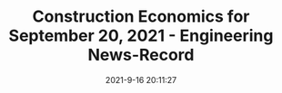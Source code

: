 ---
"title": "Construction Economics for September 20, 2021 - Engineering News-Record"
"date": "2021-9-16 20:11:27"
"feed_name": "GOOGLENEWSCONSTRUCTION"
"feed_website": "https://news.google.com/search?q=construction%2Bincident&hl=en-US&gl=US&ceid=US:en"
"feed_rss": "https://news.google.com/rss/search?q=construction%2Bincident&hl=en-US&gl=US&ceid=US:en"
"link": "https://www.enr.com/articles/52426-construction-economics-for-september-20-2021"
"file": "_posts/2021-1-1-f622ca925bbe519f6ab150109ecdf7606c322ffa.md"
"accident": "0"
"drilling": "0"
"dead": "0"
"injured": "0"
---